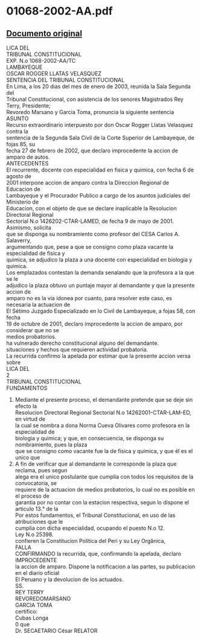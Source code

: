 
01068-2002-AA.pdf
=================
  
[Documento original](https://tc.gob.pe/jurisprudencia/2003/01068-2002-AA.pdf)  
---  
LICA DEL  
TRIBUNAL CONSTITUCIONAL  
EXP. N.o 1068-2002-AA/TC  
LAMBAYEQUE  
OSCAR ROGGER LLATAS VELASQUEZ  
SENTENCIA DEL TRIBUNAL CONSTITUCIONAL  
En Lima, a los 20 dias del mes de enero de 2003, reunida la Sala Segunda del  
Tribunal Constitucional, con asistencia de los senores Magistrados Rey Terry, Presidente;  
Revoredo Marsano y Garcia Toma, pronuncia la siguiente sentencia  
ASUNTO  
Recurso extraordinario interpuesto por don Oscar Rogger Llatas Velasquez contra la  
sentencia de la Segunda Sala Civil de la Corte Superior de Lambayeque, de fojas 85, su  
fecha 27 de febrero de 2002, que declaro improcedente la accion de amparo de autos.  
ANTECEDENTES  
El recurrente, docente con especialidad en fisica y quimica, con fecha 6 de agosto de  
2001 interpone accion de amparo contra la Direccion Regional de Educacion de  
Lambayeque y el Procurador Publico a cargo de los asuntos judiciales del Ministerio de  
Educacion, con el objeto de que se declare inaplicable la Resolucion Directoral Regional  
Sectorial N.o 1426202-CTAR-LAMED, de fecha 9 de mayo de 2001. Asimismo, solicita  
que se disponga su nombramiento como profesor del CESA Carlos A. Salaverry,  
argumentando que, pese a que se consigno como plaza vacante la especialidad de fisica y  
quimica, se adjudico la plaza a una docente con especialidad en biologia y quimica.  
Los emplazados contestan la demanda senalando que la profesora a la que se le  
adjudico la plaza obtuvo un puntaje mayor al demandante y que la presente accion de  
amparo no es la via idonea por cuanto, para resolver este caso, es necesaria la actuacion de  
El Sétimo Juzgado Especializado en lo Civil de Lambayeque, a fojas 58, con fecha  
19 de octubre de 2001, declaro improcedente la accion de amparo, por considerar que no se  
medios probatorios.  
ha vulnerado derecho constitucional alguno del demandante.  
situaciones y hechos que requieren actividad probatoria.  
La recurrida confirmo la apelada por estimar que la presente accion versa sobre  
LICA DEL  
2  
TRIBUNAL CONSTITUCIONAL  
FUNDAMENTOS  
1. Mediante el presente proceso, el demandante pretende que se deje sin efecto la  
Resolucion Directoral Regional Sectorial N.o 14262001-CTAR-LAM-ED, en virtud de  
la cual se nombra a dona Norma Cueva Olivares como profesora en la especialidad de  
biologia y quimica; y que, en consecuencia, se disponga su nombramiento, pues la plaza  
que se consigno como vacante fue la de fisica y quimica, y que él es el unico que  
2. A fin de verificar que al demandante le corresponde la plaza que reclama, pues segun  
alega era el unico postulante que cumplia con todos los requisitos de la convocatoria, se  
requiere de la actuacion de medios probatorios, lo cual no es posible en el proceso de  
garantia por no contar con la estacion respectiva, segun lo dispone el articulo 13.° de la  
Por estos fundamentos, el Tribunal Constitucional, en uso de las atribuciones que le  
cumplia con dicha especialidad, ocupando el puesto N.o 12.  
Ley N.o 25398.  
confieren la Constitucion Politica del Peri y su Ley Orgânica,  
FALLA  
CONFIRMANDO la recurrida, que, confirmando la apelada, declaro IMPROCEDENTE  
la accion de amparo. Dispone la notificacion a las partes, su publicacion en el diario oficial  
El Peruano y la devolucion de los actuados.  
SS.  
REY TERRY  
REVOREDOMARSANO  
GARCIA TOMA  
certifico:  
Cubas Longa  
0 que  
Dr. SECAETARIO César RELATOR